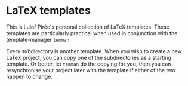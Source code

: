 # LaTeX templates
This is Lulof Pirée's personal collection of LaTeX templates.
These templates are particularly practical when used in conjunction
with the template-manager `temman`.

Every subdirectory is another template.
When you wish to create a new LaTeX project, you can copy one of
the subdirectories as a starting template.
Or better, let `temman` do the copying for you,
then you can resynchronise your project later with the template
if either of the two happen to change.
